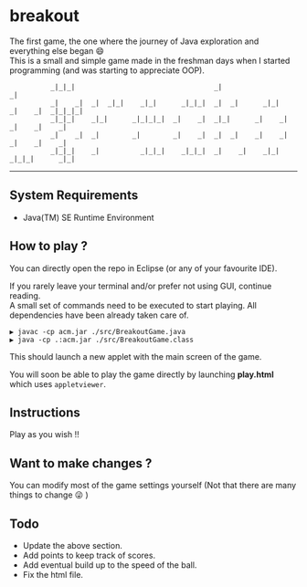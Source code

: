 # breakout

The first game, the one where the journey of Java exploration and everything else began :smile: <br>
This is a small and simple game made in the freshman days when I started programming (and was starting to appreciate OOP).

```
          _|_|_|                                  _|                              _|
          _|    _|  _|  _|_|    _|_|      _|_|_|  _|  _|      _|_|    _|    _|  _|_|_|_|
          _|_|_|    _|_|      _|_|_|_|  _|    _|  _|_|      _|    _|  _|    _|    _|
          _|    _|  _|        _|        _|    _|  _|  _|    _|    _|  _|    _|    _|
          _|_|_|    _|          _|_|_|    _|_|_|  _|    _|    _|_|      _|_|_|      _|_|
```

---

## System Requirements
* Java(TM) SE Runtime Environment

## How to play ?
You can directly open the repo in Eclipse (or any of your favourite IDE).

If you rarely leave your terminal and/or prefer not using GUI, continue reading.<br>
A small set of commands need to be executed to start playing. All dependencies have been already taken care of.
```
▶ javac -cp acm.jar ./src/BreakoutGame.java
▶ java -cp .:acm.jar ./src/BreakoutGame.class
```
This should launch a new applet with the main screen of the game.

You will soon be able to play the game directly by launching **play.html** which uses `appletviewer`.

## Instructions
Play as you wish !!

## Want to make changes ?
You can modify most of the game settings yourself (Not that there are many things to change :stuck_out_tongue_winking_eye: )

## Todo
* Update the above section.
* Add points to keep track of scores.
* Add eventual build up to the speed of the ball.
* Fix the html file.
